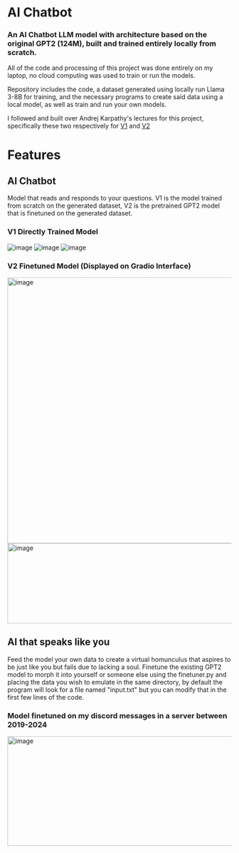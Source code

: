 # AI Chatbot
### An AI Chatbot LLM model with architecture based on the original GPT2 (124M), built and trained entirely locally from scratch.

All of the code and processing of this project was done entirely on my laptop, no cloud computing was used to train or run the models. 

Repository includes the code, a dataset generated using locally run Llama 3-8B for training, and the necessary programs to create said data using a local model, as well as train and run your own models.

I followed and built over Andrej Karpathy's lectures for this project, specifically these two respectively for [V1](https://www.youtube.com/watch?v=kCc8FmEb1nY) and [V2](https://www.youtube.com/watch?v=l8pRSuU81PU)

# Features

## AI Chatbot

Model that reads and responds to your questions. V1 is the model trained from scratch on the generated dataset, V2 is the pretrained GPT2 model that is finetuned on the generated dataset.

### V1 Directly Trained Model
![image](https://github.com/EgeEken/AI-Chatbot/assets/96302110/4f6a94ba-661b-4fba-9594-0d0947127fce)
![image](https://github.com/EgeEken/EgeEken/assets/96302110/51d382e2-4f24-4c51-8d94-508cf3f81aee)
![image](https://github.com/EgeEken/AI-Chatbot/assets/96302110/512f7cb1-dd17-4daf-a476-353b716a6b43)

### V2 Finetuned Model (Displayed on Gradio Interface)
<img width="1025" height="596" alt="image" src="https://github.com/user-attachments/assets/816aa571-fdf4-4bd9-a74c-1b9d9d5aa5bf" />
<img width="1090" height="180" alt="image" src="https://github.com/user-attachments/assets/82dcd01c-973d-4bf6-987e-38ea63198f7c" />


## AI that speaks like you

Feed the model your own data to create a virtual homunculus that aspires to be just like you but fails due to lacking a soul. Finetune the existing GPT2 model to morph it into yourself or someone else using the finetuner.py and placing the data you wish to emulate in the same directory, by default the program will look for a file named "input.txt" but you can modify that in the first few lines of the code.

### Model finetuned on my discord messages in a server between 2019-2024 
<img width="542" height="246" alt="image" src="https://github.com/user-attachments/assets/8ccd2cf7-da0f-4657-adc0-48351fdd9c33" />


